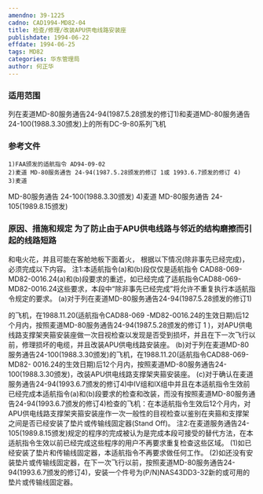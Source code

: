 ```yaml
---
amendno: 39-1225
cadno: CAD1994-MD82-04
title: 检查/修理/改装APU供电线路安装座
publishdate: 1994-06-22
effdate: 1994-06-25
tags: MD82
categories: 华东管理局
author: 何正华
---
```


### 适用范围 
列在麦道MD-80服务通告24-94(1987.5.28颁发的修订1)和麦道MD-80服务通告24-100(1988.3.30颁发)上的所有DC-9-80系列飞机

### 参考文件
    1)FAA颁发的适航指令 AD94-09-02 
    2)麦道 MD-80服务通告 24-94(1987.5.28颁发的修订 1或 1993.6.7颁发的修订 4) 
    3)麦道 
MD-80服务通告 24-100(1988.3.30颁发) 
    4)麦道 
MD-80服务通告 24-105(1989.8.15颁发) 


### 原因、措施和规定     为了防止由于APU供电线路与邻近的结构磨擦而引起的线路短路
和电火花，并且可能在客舱地板下面着火，     根据以下情况(除非事先已经完成)，必须完成以下内容。 注1:本适航指令(a)和(b)段仅仅是适航指令
CAD88-069-MD82-0016.24(a)和(b)段要求的重述，如已经完成了适航指令CAD88-069-MD82-0016.24这些要求，本段中“除非事先已经完成”将允许不重复执行本适航指令规定的要求。 
(a)对于列在麦道MD-80服务通告24-94(1987.5.28颁发的修订1)
  
的飞机，在1988.11.20(适航指令CAD88-069 -MD82-0016.24的生效日期)后12个月内，按照麦道MD-80服务通告24-94(1987.5.28颁发的修订
1
)，对APU供电线路支撑架夹箍安装座做一次目视检查以发现是否受到损坏，并且在下一次飞行以前，修理损坏的电缆，并且改装APU供电线路安装座。 
(b)对于列在麦道MD-80服务通告24-100(1988.3.30颁发)的飞机，在1988.11.20(适航指令CAD88-069-MD82- 0016.24的生效日期)后12个月内，按照麦道MD-80服务通告24-100(1988.3.30颁发)，改装APU供电线路支撑架夹箍安装座。 
    (c)对于确认在麦道服务通告24-94(1993.6.7颁发的修订4)中Ⅳ组和Ⅸ组中并且在本适航指令生效前已经完成本适航指令(a)和(b)段要求的检查和改装，而没有按照麦道MD-80服务通告24-94(1993.6.7颁发的修订4)检查的飞机：在本适航指令生效后12个月内，对APU供电线路支撑架夹箍安装座作一次一般性的目视检查以鉴别在夹箍和支撑架之间是否已经安装了垫片或传输线固定器(Stand Off)。 
    注2:在麦道服务通告24-105(1989.8.15颁发)规定的程序的完成被认为是完成本段可接受的替代方法，在本适航指令生效以前已经完成这些程序的用户不再要求重复检查这些区域。 
    (1)如已经安装了垫片和传输线固定器，本适航指令不再要求做任何工作。 
    (2)如还没有安装垫片或传输线固定器，在下一次飞行以前，按照麦道MD-80服务通告24-94(1993.6.7颁发的修订4)，安装一个件号为(P/N)NAS43DD3-32新的或可用的垫片或传输线固定器。

